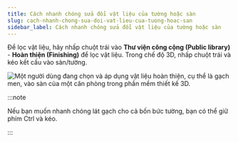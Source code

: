 ```yaml
---
title: Cách nhanh chóng sửa đổi vật liệu của tường hoặc sàn
slug: cach-nhanh-chong-sua-doi-vat-lieu-cua-tuong-hoac-san
sidebar_label: Cách nhanh chóng sửa đổi vật liệu của tường hoặc sàn
---
```


Để lọc vật liệu, hãy nhấp chuột trái vào **Thư viện công cộng (Public library)** - **Hoàn thiện (Finishing)** để lọc vật liệu. Trong chế độ 3D, nhấp chuột trái và kéo kết cấu vào sàn/tường.

![Một người dùng đang chọn và áp dụng vật liệu hoàn thiện, cụ thể là gạch men, vào sàn của một căn phòng trong phần mềm thiết kế 3D.](https://storage.googleapis.com/jegavn_kb/images/af19c0f9-d0f7-4d19-9868-1d26f3573613.png)

:::note

Nếu bạn muốn nhanh chóng lát gạch cho cả bốn bức tường, bạn có thể giữ phím Ctrl và kéo.

:::